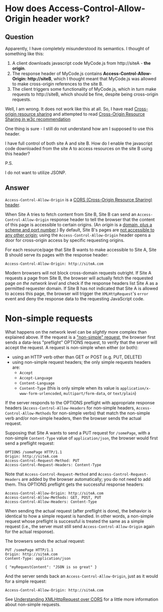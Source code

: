 
# How does Access-Control-Allow-Origin header work?

## Question
        
Apparently, I have completely misunderstood its semantics. I thought of something like this:

1.  A client downloads javascript code MyCode.js from http://siteA - **the origin**.
2.  The response header of MyCode.js contains **Access-Control-Allow-Origin: http://siteB**, which I thought meant that MyCode.js was allowed to make cross-origin references to the site B.
3.  The client triggers some functionality of MyCode.js, which in turn make requests to http://siteB, which should be fine, despite being cross-origin requests.

Well, I am wrong. It does not work like this at all. So, I have read [Cross-origin resource sharing](http://en.wikipedia.org/wiki/Cross-origin_resource_sharing) and attempted to read [Cross-Origin Resource Sharing in w3c recommendation](http://www.w3.org/TR/cors/.)

One thing is sure - I still do not understand how am I supposed to use this header.

I have full control of both site A and site B. How do I enable the javascript code downloaded from the site A to access resources on the site B using this header?

P.S.

I do not want to utilize JSONP.

## Answer
        
`Access-Control-Allow-Origin` is a [CORS (Cross-Origin Resource Sharing) header](http://www.html5rocks.com/en/tutorials/cors/).

When Site A tries to fetch content from Site B, Site B can send an `Access-Control-Allow-Origin` response header to tell the browser that the content of this page is accessible to certain origins. (An _origin_ is a [domain, plus a scheme and port number](https://stackoverflow.com/a/19542686/710446).) By default, Site B's pages are [not accessible to any other origin](https://en.wikipedia.org/wiki/Same-origin_policy); using the `Access-Control-Allow-Origin` header opens a door for cross-origin access by specific requesting origins.

For each resource/page that Site B wants to make accessible to Site A, Site B should serve its pages with the response header:

    Access-Control-Allow-Origin: http://siteA.com
    

Modern browsers will not block cross-domain requests outright. If Site A requests a page from Site B, the browser will actually fetch the requested page _on the network level_ and check if the response headers list Site A as a permitted requester domain. If Site B has not indicated that Site A is allowed to access this page, the browser will trigger the `XMLHttpRequest`'s `error` event and deny the response data to the requesting JavaScript code.

Non-simple requests
===================

What happens on the network level can be _slightly_ more complex than explained above. If the request is a ["non-simple" request](http://www.html5rocks.com/en/tutorials/cors/#toc-handling-a-not-so-simple-request), the browser first sends a data-less "preflight" OPTIONS request, to verify that the server will accept the request. A request is non-simple when either (or both):

*   using an HTTP verb other than GET or POST (e.g. PUT, DELETE)
*   using non-simple request headers; the only simple requests headers are:
    *   `Accept`
    *   `Accept-Language`
    *   `Content-Language`
    *   `Content-Type` (this is only simple when its value is `application/x-www-form-urlencoded`, `multipart/form-data`, or `text/plain`)

If the server responds to the OPTIONS preflight with appropriate response headers (`Access-Control-Allow-Headers` for non-simple headers, `Access-Control-Allow-Methods` for non-simple verbs) that match the non-simple verb and/or non-simple headers, then the browser sends the actual request.

Supposing that Site A wants to send a PUT request for `/somePage`, with a non-simple `Content-Type` value of `application/json`, the browser would first send a preflight request:

    OPTIONS /somePage HTTP/1.1
    Origin: http://siteA.com
    Access-Control-Request-Method: PUT
    Access-Control-Request-Headers: Content-Type
    

Note that `Access-Control-Request-Method` and `Access-Control-Request-Headers` are added by the browser automatically; you do not need to add them. This OPTIONS preflight gets the successful response headers:

    Access-Control-Allow-Origin: http://siteA.com
    Access-Control-Allow-Methods: GET, POST, PUT
    Access-Control-Allow-Headers: Content-Type
    

When sending the actual request (after preflight is done), the behavior is identical to how a simple request is handled. In other words, a non-simple request whose preflight is successful is treated the same as a simple request (i.e., the server must still send `Access-Control-Allow-Origin` again for the actual response).

The browsers sends the actual request:

    PUT /somePage HTTP/1.1
    Origin: http://siteA.com
    Content-Type: application/json
    
    { "myRequestContent": "JSON is so great" }
    

And the server sends back an `Access-Control-Allow-Origin`, just as it would for a simple request:

    Access-Control-Allow-Origin: http://siteA.com
    

See [Understanding XMLHttpRequest over CORS](https://stackoverflow.com/a/13400954/710446) for a little more information about non-simple requests.
